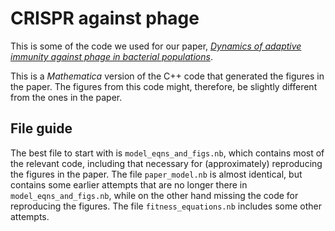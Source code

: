 # CRISPR against phage

This is some of the code we used for our paper, [*Dynamics of adaptive immunity against phage in bacterial populations*](https://journals.plos.org/ploscompbiol/article?id=10.1371/journal.pcbi.1005486).

This is a *Mathematica* version of the C++ code that generated the figures in the paper. The figures from this code might, therefore, be slightly different from the ones in the paper.

## File guide

The best file to start with is `model_eqns_and_figs.nb`, which contains most of the relevant code, including that necessary for (approximately) reproducing the figures in the paper. The file `paper_model.nb` is almost identical, but contains some earlier attempts that are no longer there in `model_eqns_and_figs.nb`, while on the other hand missing the code for reproducing the figures. The file `fitness_equations.nb` includes some other attempts.
